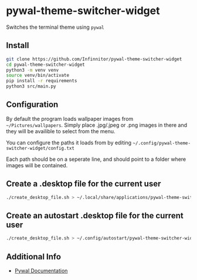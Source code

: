 # pywal-theme-switcher-widget

Switches the terminal theme using `pywal`

## Install

```bash
git clone https://github.com/Infinnitor/pywal-theme-switcher-widget
cd pywal-theme-switcher-widget
python3 -m venv venv
source venv/bin/activate
pip install -r requirements
python3 src/main.py
```

## Configuration

By default the program loads wallpaper images from `~/Pictures/wallpapers`. Simply place .jpg/.jpeg or .png images in there and they will be availible to select from the menu.

You can configure the paths it loads from by editing `~/.config/pywal-theme-switcher-widget/config.txt`

Each path should be on a seperate line, and should point to a folder where images will be contained.


## Create a .desktop file for the current user

```bash
./create_desktop_file.sh > ~/.local/share/applications/pywal-theme-switcher-widget.desktop
```

## Create an autostart .desktop file for the current user

```bash
./create_desktop_file.sh > ~/.config/autostart/pywal-theme-switcher-widget.desktop
```

## Additional Info

- [Pywal Documentation](https://github.com/dylanaraps/pywal/wiki/Getting-Started)
